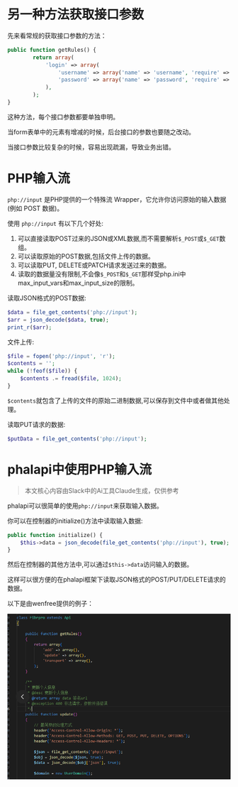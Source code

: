 # 另一种方法获取接口参数

先来看常规的获取接口参数的方法：
```php
public function getRules() {
        return array(
            'login' => array(
                'username' => array('name' => 'username', 'require' => true),
                'password' => array('name' => 'password', 'require' => true, 'min' => 6),
            ),
        );
}
```

这种方法，每个接口参数都要单独申明。

当form表单中的元素有增减的时候，后台接口的参数也要随之改动。

当接口参数比较复杂的时候，容易出现疏漏，导致业务出错。


# PHP输入流

`php://input` 是PHP提供的一个特殊流 Wrapper，它允许你访问原始的输入数据(例如 POST 数据)。

使用 `php://input` 有以下几个好处:

1. 可以直接读取POST过来的JSON或XML数据,而不需要解析`$_POST`或`$_GET`数组。
2. 可以读取原始的POST数据,包括文件上传的数据。
3. 可以读取PUT, DELETE或PATCH请求发送过来的数据。
4. 读取的数据量没有限制,不会像`$_POST`和`$_GET`那样受php.ini中max_input_vars和max_input_size的限制。

读取JSON格式的POST数据:
```php
$data = file_get_contents('php://input');
$arr = json_decode($data, true);
print_r($arr);
```

文件上传:
```php
$file = fopen('php://input', 'r');
$contents = '';
while (!feof($file)) {
    $contents .= fread($file, 1024);
}  
```

`$contents`就包含了上传的文件的原始二进制数据,可以保存到文件中或者做其他处理。

读取PUT请求的数据:
```php
$putData = file_get_contents('php://input');
```

# phalapi中使用PHP输入流

> 本文核心内容由Slack中的Ai工具Claude生成，仅供参考

phalapi可以很简单的使用`php://input`来获取输入数据。

你可以在控制器的initialize()方法中读取输入数据:

```php
public function initialize() {
    $this->data = json_decode(file_get_contents('php://input'), true);
}
```

然后在控制器的其他方法中,可以通过`$this->data`访问输入的数据。

这样可以很方便的在phalapi框架下读取JSON格式的POST/PUT/DELETE请求的数据。 

以下是由wenfree提供的例子：

![](../../images/WX20230523-224443.png)
